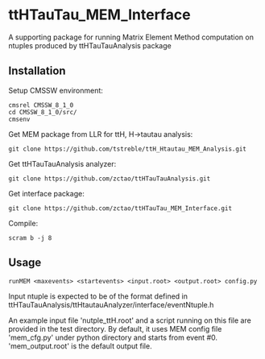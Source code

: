 # ttHTauTau_MEM_Interface

A supporting package for running Matrix Element Method computation on ntuples produced by ttHTauTauAnalysis package

## Installation

Setup CMSSW environment:
	  
	cmsrel CMSSW_8_1_0
	cd CMSSW_8_1_0/src/
	cmsenv

Get MEM package from LLR for ttH, H->tautau analysis:
	
	git clone https://github.com/tstreble/ttH_Htautau_MEM_Analysis.git

Get ttHTauTauAnalysis analyzer:

	git clone https://github.com/zctao/ttHTauTauAnalysis.git

Get interface package:

	git clone https://github.com/zctao/ttHTauTau_MEM_Interface.git

Compile:

	scram b -j 8

## Usage

	runMEM <maxevents> <startevents> <input.root> <output.root> config.py

Input ntuple is expected to be of the format defined in ttHTauTauAnalysis/ttHtautauAnalyzer/interface/eventNtuple.h

An example input file 'nutple_ttH.root' and a script running on this file are provided in the test directory. By default, it uses MEM config file 'mem_cfg.py' under python directory and starts from event #0. 'mem_output.root' is the default output file.
